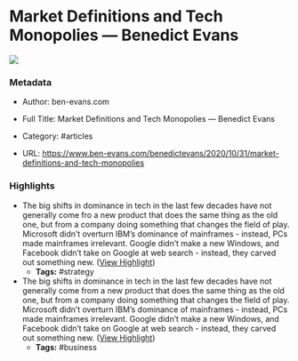 # Market Definitions and Tech Monopolies — Benedict Evans

![](https://readwise-assets.s3.amazonaws.com/static/images/article0.00998d930354.png)

### Metadata

- Author: ben-evans.com
- Full Title: Market Definitions and Tech Monopolies — Benedict Evans
- Category: #articles


- URL: https://www.ben-evans.com/benedictevans/2020/10/31/market-definitions-and-tech-monopolies

### Highlights

- The big shifts in dominance in tech in the last few decades have not generally come fro a new product that does the same thing as the old one, but from a company doing something that changes the field of play. Microsoft didn’t overturn IBM’s dominance of mainframes - instead, PCs made mainframes irrelevant. Google didn’t make a new Windows, and Facebook didn’t take on Google at web search - instead, they carved out something new. ([View Highlight](https://instapaper.com/read/1358058226/14477996))
    - **Tags:** #strategy
- The big shifts in dominance in tech in the last few decades have not generally come from a new product that does the same thing as the old one, but from a company doing something that changes the field of play. Microsoft didn’t overturn IBM’s dominance of mainframes - instead, PCs made mainframes irrelevant. Google didn’t make a new Windows, and Facebook didn’t take on Google at web search - instead, they carved out something new. ([View Highlight](https://instapaper.com/read/1358058226/15057489))
    - **Tags:** #business
